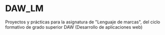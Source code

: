 # DAW_LM
Proyectos y prácticas para la asignatura de "Lenguaje de marcas", del ciclo formativo de grado superior DAW (Desarrollo de aplicaciones web)
